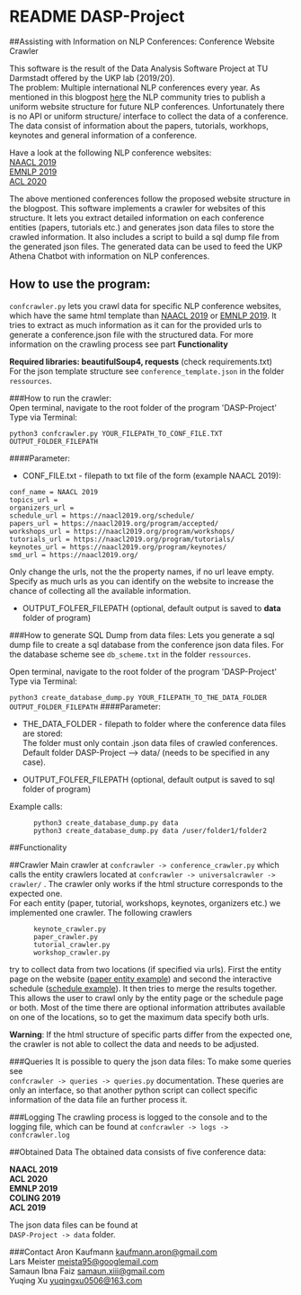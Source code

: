 # README DASP-Project
##Assisting with Information on NLP Conferences: Conference Website Crawler

This software is the result of the Data Analysis Software Project at TU Darmstadt 
offered by the UKP lab (2019/20).  
The problem: Multiple international NLP conferences every year. As mentioned in this 
blogpost [here](https://naacl2019.org/blog/digital-and-collaborative-materials/) the NLP
community tries to publish a uniform website structure for future NLP conferences. 
Unfortunately there is no API or uniform structure/ interface to collect the data of a 
conference. The data consist of information about the papers, tutorials, workhops, keynotes
and general information of a conference.    

Have a look at the following NLP conference websites:  
[NAACL 2019](https://naacl2019.org/)  
[EMNLP 2019](https://www.emnlp-ijcnlp2019.org/)  
[ACL 2020](https://acl2020.org/)
 
The above mentioned conferences follow the proposed website structure in the blogpost.
This software implements a crawler for websites of this structure. It lets you extract
detailed information on each conference entities (papers, tutorials etc.) and generates
json data files to store the crawled information.
It also includes a script to build a sql dump file from the generated json files.
The generated data can be used to feed the UKP Athena Chatbot with information
on NLP conferences.

## How to use the program: 
```confcrawler.py``` lets you crawl data for specific NLP conference websites,
which have the same html template than [NAACL 2019](https://naacl2019.org/) or
[EMNLP 2019](https://www.emnlp-ijcnlp2019.org/).
It tries to extract as much information as it can for the provided urls
to generate a conference.json file with the structured data. For more information
on the crawling process see part **Functionality**

**Required libraries: beautifulSoup4, requests** (check requirements.txt)  
For the json template structure see ```conference_template.json``` in the 
folder ```ressources```.

###How to run the crawler:  
Open terminal, navigate to the root folder of the program 'DASP-Project'  
Type via Terminal:  

```python3 confcrawler.py YOUR_FILEPATH_TO_CONF_FILE.TXT OUTPUT_FOLDER_FILEPATH```
  
####Parameter:
- CONF_FILE.txt - filepath to txt file of the form (example NAACL 2019):  
```
conf_name = NAACL 2019
topics_url = 
organizers_url = 
schedule_url = https://naacl2019.org/schedule/
papers_url = https://naacl2019.org/program/accepted/
workshops_url = https://naacl2019.org/program/workshops/
tutorials_url = https://naacl2019.org/program/tutorials/
keynotes_url = https://naacl2019.org/program/keynotes/
smd_url = https://naacl2019.org/
```
Only change the urls, not the the property names, if no url leave empty.
Specify as much urls as you can identify on the website to increase the chance
of collecting all the available information.

- OUTPUT_FOLFER_FILEPATH (optional, default output is saved to **data** folder of 
program)

###How to generate SQL Dump from data files:
Lets you generate a sql dump file to create a sql database from the conference 
json data files. For the database scheme see ```db_scheme.txt``` in the 
folder ```ressources```.

Open terminal, navigate to the root folder of the program 'DASP-Project'  
Type via Terminal:  

```python3 create_database_dump.py YOUR_FILEPATH_TO_THE_DATA_FOLDER OUTPUT_FOLDER_FILEPATH```
####Parameter:  
- THE_DATA_FOLDER - filepath to folder where the conference data files are stored:  
The folder must only contain .json data files of crawled conferences.  
Default folder DASP-Project --> data/ (needs to be specified in any case).

 - OUTPUT_FOLFER_FILEPATH (optional, default output is saved to sql folder of program)
 
 Example calls:  
 
          python3 create_database_dump.py data
          python3 create_database_dump.py data /user/folder1/folder2
          
##Functionality

##Crawler
Main crawler at  ```confcrawler -> conference_crawler.py``` which calls the
entity crawlers located at ```confcrawler -> universalcrawler -> crawler/``` . 
The crawler only works if the html structure corresponds to the expected one.  
For each entity (paper, tutorial, workshops, keynotes, organizers etc.)
we implemented one crawler. The following crawlers  
      
          keynote_crawler.py
          paper_crawler.py
          tutorial_crawler.py
          workshop_crawler.py
          
try to collect data from two locations (if specified via urls). First the entity 
page on the website ([paper entity example](https://naacl2019.org/program/accepted/))
and second the interactive schedule ([schedule example](https://naacl2019.org/schedule/)).
It then tries to merge the results together. This allows the user to crawl 
only by the entity page or the schedule page or both. Most of the time
there are optional information attributes available on one of the locations, so
to get the maximum data specify both urls.

**Warning**: If the html structure of specific parts differ from the expected one,
the crawler is not able to collect the data and needs to be adjusted.    

###Queries
It is possible to query the json data files:
To make some queries see   
```confcrawler -> queries -> queries.py``` documentation. 
These queries are only an interface, so that another python script can collect
specific information of the data file an further process it.

###Logging
The crawling process is logged to the console and to the logging file, 
which can be found at ```confcrawler -> logs -> confcrawler.log``` 

##Obtained Data
The obtained data consists of five conference data:  
  
**NAACL 2019**   
**ACL 2020**  
**EMNLP 2019**  
**COLING 2019**  
**ACL 2019**

The json data files can be found at   
```DASP-Project -> data``` folder.  

 

###Contact
Aron Kaufmann <kaufmann.aron@gmail.com>  
Lars Meister <meista95@googlemail.com>  
Samaun Ibna Faiz <samaun.xiii@gmail.com>  
Yuqing Xu <yuqingxu0506@163.com>